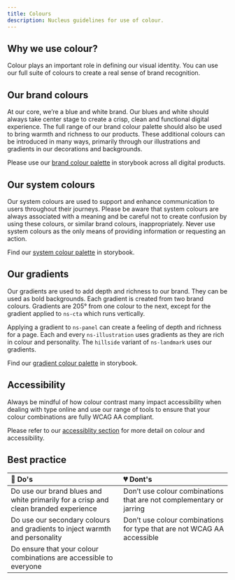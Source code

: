 ```yaml
---
title: Colours
description: Nucleus guidelines for use of colour.
---
```


## Why we use colour?

Colour plays an important role in defining our visual identity. You can use our full suite of colours to create a real sense of brand recognition.

## Our brand colours 

At our core, we’re a blue and white brand. Our blues and white should always take center stage to create a crisp, clean and functional digital experience. The full range of our brand colour palette should also be used to bring warmth and richness to our products. These additional colours can be introduced in many ways, primarily through our illustrations and gradients in our decorations and backgrounds.

Please use our [brand colour palette](https://britishgas.co.uk/nucleus/demo/index.html?path=/story/foundations-colours--brand-pallette) in storybook across all digital products.

## Our system colours

Our system colours are used to support and enhance communication to users throughout their journeys. Please be aware that system colours are always associated with a meaning and be careful not to create confusion by using these colours, or similar brand colours, inappropriately. Never use system colours as the only means of providing information or requesting an action.

Find our [system colour palette](https://britishgas.co.uk/nucleus/demo/index.html?path=/story/foundations-colours--system-pallette) in storybook.

## Our gradients

Our gradients are used to add depth and richness to our brand. They can be used as bold backgrounds. Each gradient is created from two brand colours. Gradients are 205° from one colour to the next, except for the gradient applied to `ns-cta` which runs vertically.

Applying a gradient to `ns-panel` can create a feeling of depth and richness for a page. Each and every `ns-illustration` uses gradients as they are rich in colour and personality. The `hillside` variant of `ns-landmark` uses our gradients.

Find our [gradient colour palette](https://britishgas.co.uk/nucleus/demo/index.html?path=/story/foundations-colours--gradient-pallette) in storybook.

## Accessibility

Always be mindful of how colour contrast many impact accessibility when dealing with type online and use our range of tools to ensure that your colour combinations are fully WCAG AA compliant.

Please refer to our [accessiblity section](getting-started/accessibility.md) for more detail on colour and accessibility. 

## Best practice

| 💚 Do's | 💔 Dont's |
| :--- | :--- |
| Do use our brand blues and white primarily for a crisp and clean branded experience | Don’t use colour combinations that are not complementary or jarring |
| Do use our secondary colours and gradients to inject warmth and personality | Don’t use colour combinations for type that are not WCAG AA accessible |
| Do ensure that your colour combinations are accessible to everyone | |


